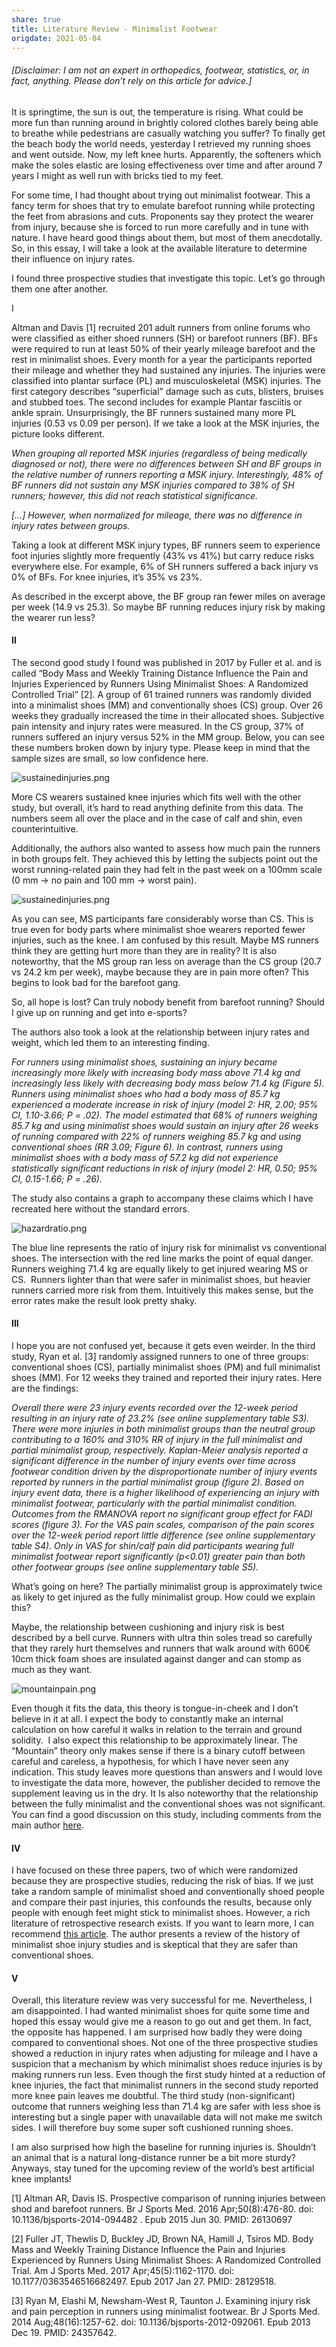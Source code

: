 ```yaml
---
share: true
title: Literature Review - Minimalist Footwear
origdate: 2021-05-04
---
```


###### _\[Disclaimer: I am not an expert in orthopedics, footwear, statistics, or, in fact, anything. Please don’t rely on this article for advice.]_

It is springtime, the sun is out, the temperature is rising. What could be more fun than running around in brightly colored clothes barely being able to breathe while pedestrians are casually watching you suffer? To finally get the beach body the world needs, yesterday I retrieved my running shoes and went outside. Now, my left knee hurts. Apparently, the softeners which make the soles elastic are losing effectiveness over time and after around 7 years I might as well run with bricks tied to my feet.

For some time, I had thought about trying out minimalist footwear. This a fancy term for shoes that try to emulate barefoot running while protecting the feet from abrasions and cuts. Proponents say they protect the wearer from injury, because she is forced to run more carefully and in tune with nature. I have heard good things about them, but most of them anecdotally. So, in this essay, I will take a look at the available literature to determine their influence on injury rates.

I found three prospective studies that investigate this topic. Let’s go through them one after another.

I

Altman and Davis \[1] recruited 201 adult runners from online forums who were classified as either shoed runners (SH) or barefoot runners (BF). BFs were required to run at least 50% of their yearly mileage barefoot and the rest in minimalist shoes. Every month for a year the participants reported their mileage and whether they had sustained any injuries. The injuries were classified into plantar surface (PL) and musculoskeletal (MSK) injuries. The first category describes “superficial” damage such as cuts, blisters, bruises and stubbed toes. The second includes for example Plantar fasciitis or ankle sprain. Unsurprisingly, the BF runners sustained many more PL injuries (0.53 vs 0.09 per person). If we take a look at the MSK injuries, the picture looks different.

_When grouping all reported MSK injuries (regardless of being medically diagnosed or not), there were no differences between SH and BF groups in the relative number of runners reporting a MSK injury. Interestingly, 48% of BF runners did not sustain any MSK injuries compared to 38% of SH runners; however, this did not reach statistical significance._

_\[…] However, when normalized for mileage, there was no difference in injury rates between groups._

Taking a look at different MSK injury types, BF runners seem to experience foot injuries slightly more frequently (43% vs 41%) but carry reduce risks everywhere else. For example, 6% of SH runners suffered a back injury vs 0% of BFs. For knee injuries, it’s 35% vs 23%.

As described in the excerpt above, the BF group ran fewer miles on average per week (14.9 vs 25.3). So maybe BF running reduces injury risk by making the wearer run less?

#### II

The second good study I found was published in 2017 by Fuller et al. and is called “Body Mass and Weekly Training Distance Influence the Pain and Injuries Experienced by Runners Using Minimalist Shoes: A Randomized Controlled Trial” [2]. A group of 61 trained runners was randomly divided into a minimalist shoes (MM) and conventionally shoes (CS) group. Over 26 weeks they gradually increased the time in their allocated shoes. Subjective pain intensity and injury rates were measured. In the CS group, 37% of runners suffered an injury versus 52% in the MM group. Below, you can see these numbers broken down by injury type. Please keep in mind that the sample sizes are small, so low confidence here.

![sustainedinjuries.png](../images/obsidian/sustainedinjuries.png)

More CS wearers sustained knee injuries which fits well with the other study, but overall, it’s hard to read anything definite from this data. The numbers seem all over the place and in the case of calf and shin, even counterintuitive.

Additionally, the authors also wanted to assess how much pain the runners in both groups felt. They achieved this by letting the subjects point out the worst running-related pain they had felt in the past week on a 100mm scale (0 mm -> no pain and 100 mm -> worst pain).

![sustainedinjuries.png](../images/obsidian/sustainedinjuries.png)

As you can see, MS participants fare considerably worse than CS. This is true even for body parts where minimalist shoe wearers reported fewer injuries, such as the knee. I am confused by this result. Maybe MS runners think they are getting hurt more than they are in reality? It is also noteworthy, that the MS group ran less on average than the CS group (20.7 vs 24.2 km per week), maybe because they are in pain more often? This begins to look bad for the barefoot gang.

So, all hope is lost? Can truly nobody benefit from barefoot running? Should I give up on running and get into e-sports?

The authors also took a look at the relationship between injury rates and weight, which led them to an interesting finding.

_For runners using minimalist shoes, sustaining an injury became increasingly more likely with increasing body mass above 71.4 kg and increasingly less likely with decreasing body mass below 71.4 kg (Figure 5). Runners using minimalist shoes who had a body mass of 85.7 kg experienced a moderate increase in risk of injury (model 2: HR, 2.00; 95% CI, 1.10-3.66; P = .02). The model estimated that 68% of runners weighing 85.7 kg and using minimalist shoes would sustain an injury after 26 weeks of running compared with 22% of runners weighing 85.7 kg and using conventional shoes (RR 3.09; Figure 6). In contrast, runners using minimalist shoes with a body mass of 57.2 kg did not experience statistically significant reductions in risk of injury (model 2: HR, 0.50; 95% CI, 0.15-1.66; P = .26)._

The study also contains a graph to accompany these claims which I have recreated here without the standard errors.

![hazardratio.png](../images/obsidian/hazardratio.png)

The blue line represents the ratio of injury risk for minimalist vs conventional shoes. The intersection with the red line marks the point of equal danger. Runners weighing 71.4 kg are equally likely to get injured wearing MS or CS.  Runners lighter than that were safer in minimalist shoes, but heavier runners carried more risk from them. Intuitively this makes sense, but the error rates make the result look pretty shaky.

#### III

I hope you are not confused yet, because it gets even weirder. In the third study, Ryan et al. [3] randomly assigned runners to one of three groups: conventional shoes (CS), partially minimalist shoes (PM) and full minimalist shoes (MM). For 12 weeks they trained and reported their injury rates. Here are the findings:

_Overall there were 23 injury events recorded over the 12-week period resulting in an injury rate of 23.2% (see online supplementary table S3). There were more injuries in both minimalist groups than the neutral group contributing to a 160% and 310% RR of injury in the full minimalist and partial minimalist group, respectively. Kaplan-Meier analysis reported a significant difference in the number of injury events over time across footwear condition driven by the disproportionate number of injury events reported by runners in the partial minimalist group (figure 2). Based on injury event data, there is a higher likelihood of experiencing an injury with minimalist footwear, particularly with the partial minimalist condition. Outcomes from the RMANOVA report no significant group effect for FADI scores (figure 3). For the VAS pain scales, comparison of the pain scores over the 12-week period report little difference (see online supplementary table S4). Only in VAS for shin/calf pain did participants wearing full minimalist footwear report significantly (p<0.01) greater pain than both other footwear groups (see online supplementary table S5)._

What’s going on here? The partially minimalist group is approximately twice as likely to get injured as the fully minimalist group. How could we explain this?

Maybe, the relationship between cushioning and injury risk is best described by a bell curve. Runners with ultra thin soles tread so carefully that they rarely hurt themselves and runners that walk around with 600€ 10cm thick foam shoes are insulated against danger and can stomp as much as they want.

![mountainpain.png](../images/obsidian/mountainpain.png)

Even though it fits the data, this theory is tongue-in-cheek and I don’t believe in it at all. I expect the body to constantly make an internal calculation on how careful it walks in relation to the terrain and ground solidity.  I also expect this relationship to be approximately linear. The “Mountain” theory only makes sense if there is a binary cutoff between careful and careless, a hypothesis, for which I have never seen any indication. This study leaves more questions than answers and I would love to investigate the data more, however, the publisher decided to remove the supplement leaving us in the dry. It Is also noteworthy that the relationship between the fully minimalist and the conventional shoes was not significant. You can find a good discussion on this study, including comments from the main author [here](https://therunningclinic.com/runners/blog/archives-anglaises/first-published-randomized-controlled-trial-minimalist-vs-maximalist-running-shoes/).

#### IV

I have focused on these three papers, two of which were randomized because they are prospective studies, reducing the risk of bias. If we just take a random sample of minimalist shoed and conventionally shoed people and compare their past injuries, this confounds the results, because only people with enough feet might stick to minimalist shoes. However, a rich literature of retrospective research exists. If you want to learn more, I can recommend [this article](https://www.painscience.com/articles/barefoot-running.php). The author presents a review of the history of minimalist shoe injury studies and is skeptical that they are safer than conventional shoes.

#### V

Overall, this literature review was very successful for me. Nevertheless, I am disappointed. I had wanted minimalist shoes for quite some time and hoped this essay would give me a reason to go out and get them. In fact, the opposite has happened. I am surprised how badly they were doing compared to conventional shoes. Not one of the three prospective studies showed a reduction in injury rates when adjusting for mileage and I have a suspicion that a mechanism by which minimalist shoes reduce injuries is by making runners run less. Even though the first study hinted at a reduction of knee injuries, the fact that minimalist runners in the second study reported more knee pain leaves me doubtful. The third study (non-significant) outcome that runners weighing less than 71.4 kg are safer with less shoe is interesting but a single paper with unavailable data will not make me switch sides. I will therefore buy some super soft cushioned running shoes.

I am also surprised how high the baseline for running injuries is. Shouldn’t an animal that is a natural long-distance runner be a bit more sturdy? Anyways, stay tuned for the upcoming review of the world’s best artificial knee implants!

[1] Altman AR, Davis IS. Prospective comparison of running injuries between shod and barefoot runners. Br J Sports Med. 2016 Apr;50(8):476-80. doi: 10.1136/bjsports-2014-094482 . Epub 2015 Jun 30. PMID: 26130697

[2] Fuller JT, Thewlis D, Buckley JD, Brown NA, Hamill J, Tsiros MD. Body Mass and Weekly Training Distance Influence the Pain and Injuries Experienced by Runners Using Minimalist Shoes: A Randomized Controlled Trial. Am J Sports Med. 2017 Apr;45(5):1162-1170. doi: 10.1177/0363546516682497. Epub 2017 Jan 27. PMID: 28129518.

[3] Ryan M, Elashi M, Newsham-West R, Taunton J. Examining injury risk and pain perception in runners using minimalist footwear. Br J Sports Med. 2014 Aug;48(16):1257-62. doi: 10.1136/bjsports-2012-092061. Epub 2013 Dec 19. PMID: 24357642.
